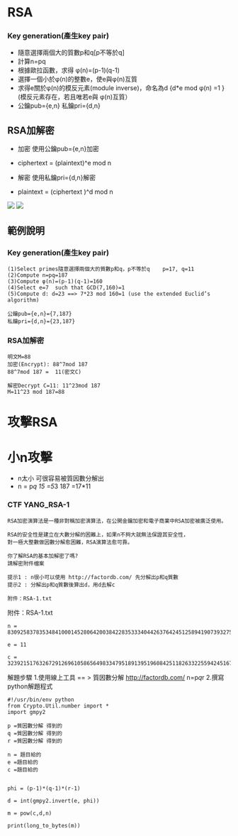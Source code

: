 # RSA

### Key generation(產生key pair)
- 隨意選擇兩個大的質數p和q[p不等於q]
- 計算n=pq
- 根據歐拉函數，求得 φ(n)=(p-1)(q-1)
- 選擇一個小於φ(n)的整數e，使e與φ(n)互質
- 求得e關於φ(n)的模反元素(module inverse)，命名為d {d*e mod φ(n) =1 }(模反元素存在，若且唯若e與 φ(n)互質）
- 公鑰pub={e,n}    私鑰pri={d,n}

## RSA加解密

- 加密 使用公鑰pub={e,n}加密
- ciphertext = (plaintext)^e mod n

- 解密 使用私鑰pri={d,n}解密
- plaintext = (ciphertext )^d mod n

<img src="https://render.githubusercontent.com/render/plaintext?plaintext = (ciphertext )^{d} mod n">
<img src="https://render.githubusercontent.com/render/math?math=e^{i \pi} = -1">

## 範例說明
### Key generation(產生key pair)
```
(1)Select primes隨意選擇兩個大的質數p和q，p不等於q    p=17, q=11
(2)Compute n=pq=187
(3)Compute φ(n)=(p-1)(q-1)=160
(4)Select e=7  such that GCD(7,160)=1
(5)Compute d: d=23 ==> 7*23 mod 160=1 (use the extended Euclid’s algorithm)

公鑰pub={e,n}={7,187}
私鑰pri={d,n}={23,187}
```
### RSA加解密
```
明文M=88
加密(Encrypt): 88^7mod 187
88^7mod 187 =  11(密文C)

解密Decrypt C=11: 11^23mod 187
M=11^23 mod 187=88
```

# 攻擊RSA

# 小n攻擊
- n太小 可很容易被質因數分解出
- n = p*q   15 =5*3  187 =17*11


### CTF YANG_RSA-1
```
RSA加密演算法是一種非對稱加密演算法，在公開金鑰加密和電子商業中RSA加密被廣泛使用。

RSA的安全性是建立在大數分解的困難上，如果n不夠大就無法保證其安全性，
對一極大整數做因數分解愈困難，RSA演算法愈可靠。

你了解RSA的基本加解密了嗎?
請解密附件檔案

提示1 : n很小可以使用 http://factordb.com/ 先分解出p和q質數
提示2 : 分解出p和q質數後算出d，用d去解c

附件：RSA-1.txt
```
附件：RSA-1.txt
```
n = 83092583783534841000145280642003842283533340442637642451258941907393275732996256523893438356692786223410880194199043046345864683398238392329295750150314289824255749149834103

e = 11

c = 32392151763267291269610586564983347951891395196084251182633225594245167922176424232164117237142038355860036871811244158149537196288428230971760474130300660929743492107190512
```

解題步驟
1.使用線上工具 == > 質因數分解  http://factordb.com/
  n=p*q*r
2.撰寫python解題程式
```
#!/usr/bin/env python
from Crypto.Util.number import *
import gmpy2

p =質因數分解 得到的
q =質因數分解 得到的
r =質因數分解 得到的

n = 題目給的
e =題目給的
c =題目給的


phi = (p-1)*(q-1)*(r-1)

d = int(gmpy2.invert(e, phi))

m = pow(c,d,n)

print(long_to_bytes(m))
```


